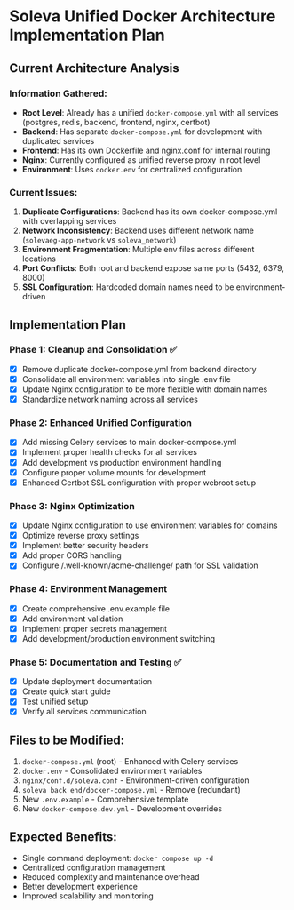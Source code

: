# Soleva Unified Docker Architecture Implementation Plan

## Current Architecture Analysis

### Information Gathered:
- **Root Level**: Already has a unified `docker-compose.yml` with all services (postgres, redis, backend, frontend, nginx, certbot)
- **Backend**: Has separate `docker-compose.yml` for development with duplicated services
- **Frontend**: Has its own Dockerfile and nginx.conf for internal routing
- **Nginx**: Currently configured as unified reverse proxy in root level
- **Environment**: Uses `docker.env` for centralized configuration

### Current Issues:
1. **Duplicate Configurations**: Backend has its own docker-compose.yml with overlapping services
2. **Network Inconsistency**: Backend uses different network name (`solevaeg-app-network` vs `soleva_network`)
3. **Environment Fragmentation**: Multiple env files across different locations
4. **Port Conflicts**: Both root and backend expose same ports (5432, 6379, 8000)
5. **SSL Configuration**: Hardcoded domain names need to be environment-driven

## Implementation Plan

### Phase 1: Cleanup and Consolidation ✅
- [x] Remove duplicate docker-compose.yml from backend directory
- [x] Consolidate all environment variables into single .env file
- [x] Update Nginx configuration to be more flexible with domain names
- [x] Standardize network naming across all services

### Phase 2: Enhanced Unified Configuration
- [x] Add missing Celery services to main docker-compose.yml
- [x] Implement proper health checks for all services
- [x] Add development vs production environment handling
- [x] Configure proper volume mounts for development
- [x] Enhanced Certbot SSL configuration with proper webroot setup

### Phase 3: Nginx Optimization
- [x] Update Nginx configuration to use environment variables for domains
- [x] Optimize reverse proxy settings
- [x] Implement better security headers
- [x] Add proper CORS handling
- [x] Configure /.well-known/acme-challenge/ path for SSL validation

### Phase 4: Environment Management
- [x] Create comprehensive .env.example file
- [x] Add environment validation
- [x] Implement proper secrets management
- [x] Add development/production environment switching

### Phase 5: Documentation and Testing ✅
- [x] Update deployment documentation
- [x] Create quick start guide
- [x] Test unified setup
- [x] Verify all services communication

## Files to be Modified:
1. `docker-compose.yml` (root) - Enhanced with Celery services
2. `docker.env` - Consolidated environment variables
3. `nginx/conf.d/soleva.conf` - Environment-driven configuration
4. `soleva back end/docker-compose.yml` - Remove (redundant)
5. New `.env.example` - Comprehensive template
6. New `docker-compose.dev.yml` - Development overrides

## Expected Benefits:
- Single command deployment: `docker compose up -d`
- Centralized configuration management
- Reduced complexity and maintenance overhead
- Better development experience
- Improved scalability and monitoring
